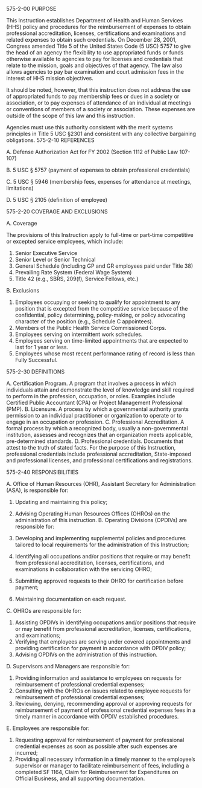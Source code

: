 575-2-00	PURPOSE

This Instruction establishes Department of Health and Human Services (HHS) policy and procedures for the reimbursement of expenses to obtain professional accreditation, licenses, certifications and examinations and related expenses to obtain such credentials. On December 28, 2001, Congress amended Title 5 of the United States Code (5 USC) 5757 to give the head of an agency the flexibility to use appropriated funds or funds otherwise available to agencies to pay for licenses and credentials that relate to the mission, goals and objectives of that agency.  The law also allows agencies to pay bar examination and court admission fees in the interest of HHS mission objectives.

It should be noted, however, that this instruction does not address the use of appropriated funds to pay membership fees or dues in a society or association, or to pay expenses of attendance of an individual at meetings or conventions of members of a society or association.  These expenses are outside of the scope of this law and this instruction.

Agencies must use this authority consistent with the merit systems principles in Title 5 USC §2301 and consistent with any collective bargaining obligations.
575-2-10	REFERENCES 

A.	Defense Authorization Act for FY 2002 (Section 1112 of Public Law 107-107)

B.	5 USC § 5757 (payment of expenses to obtain professional credentials)

C.	5 USC § 5946 (membership fees, expenses for attendance at meetings, limitations)

D.	5 USC § 2105 (definition of employee)

575-2-20	COVERAGE AND EXCLUSIONS

A.	Coverage  

The provisions of this Instruction apply to full-time or part-time competitive or excepted service employees, which include:
1.	Senior Executive Service
2.	Senior Level or Senior Technical
3.	General Schedule (including GP and GR employees paid under Title 38)
4.	Prevailing Rate System (Federal Wage System)
5.	Title 42 (e.g., SBRS, 209(f), Service Fellows, etc.)

B.	Exclusions

1.	Employees occupying or seeking to qualify for appointment to any position that is excepted from the competitive service because of the confidential, policy determining, policy-making, or policy advocating character of the position (e.g., Schedule C appointees).
2.	Members of the Public Health Service Commissioned Corps.
3.	Employees serving on intermittent work schedules.
4.	Employees serving on time-limited appointments that are expected to last for 1 year or less.
5.	Employees whose most recent performance rating of record is less than Fully Successful.

575-2-30	DEFINITIONS

A.	Certification Program.   A program that involves a process in which individuals attain and demonstrate the level of knowledge and skill required to perform in the profession, occupation, or roles. Examples include Certified Public Accountant (CPA) or Project Management Professional (PMP).
B.	Licensure. A process by which a governmental authority grants permission to an individual practitioner or organization to operate or to engage in an occupation or profession. 
C.	Professional Accreditation.  A formal process by which a recognized body, usually a non-governmental institution, assesses and recognizes that an organization meets applicable, pre-determined standards.
D.	Professional credentials. Documents that attest to the truth of stated facts. For the purpose of this Instruction, professional credentials include professional accreditation, State-imposed and professional licenses, and professional certifications and registrations.

575-2-40      RESPONSIBILITIES

A.		Office of Human Resources (OHR), Assistant Secretary for Administration (ASA), is responsible for:
1.	Updating and maintaining this policy;
2.	Advising Operating Human Resources Offices (OHROs) on the administration of this instruction.
B.	Operating Divisions (OPDIVs) are responsible for:

1.	Developing and implementing supplemental policies and procedures tailored to local requirements for the administration of this Instruction;
2.	Identifying all occupations and/or positions that require or may benefit from professional accreditation, licenses, certifications, and examinations in collaboration with the servicing OHRO;
3.	Submitting approved requests to their OHRO for certification before payment;
4.	Maintaining documentation on each request.   

C.	OHROs are responsible for:
1.	Assisting OPDIVs in identifying occupations and/or positions that require or may benefit from professional accreditation, licenses, certifications, and examinations;
2.	Verifying that employees are serving under covered appointments and providing certification for payment in accordance with OPDIV policy;
3.	Advising OPDIVs on the administration of this instruction. 

D.	Supervisors and Managers are responsible for:

1.	Providing information and assistance to employees on requests for reimbursement of professional credential expenses;
2.	Consulting with the OHROs on issues related to employee requests for reimbursement of professional credential expenses;
3.	Reviewing, denying, recommending approval or approving requests for reimbursement of payment of professional credential expenses fees in a timely manner in accordance with OPDIV established procedures.

E.	Employees are responsible for:

1.	Requesting approval for reimbursement of payment for professional credential expenses as soon as possible after such expenses are incurred;
2.	Providing all necessary information in a timely manner to the employee’s supervisor or manager to facilitate reimbursement of fees, including a completed SF 1164, Claim for Reimbursement for Expenditures on Official Business, and all supporting documentation.
